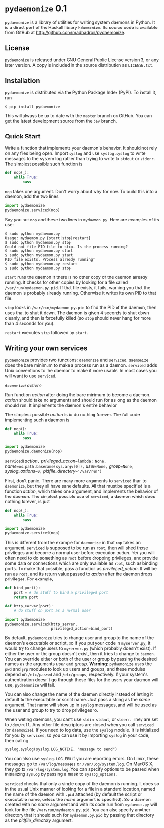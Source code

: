 ``pydaemonize`` 0.1
===================

``pydaemonize`` is a library of utilities for writing system daemons in Python. It is a direct port of the Haskell library ``hdaemonize``. Its source code is available from GitHub at http://github.com/madhadron/pydaemonize.


License
-------

``pydaemonize`` is released under GNU General Public License version 3, or any later version. A copy is included in the source distribution as ``LICENSE.txt``.


Installation
------------

``pydaemonize`` is distributed via the Python Package Index (PyPI). To install it, run

    $ pip install pydaemonize

This will always be up to date with the ``master`` branch on GitHub. You can get the latest development source from the ``dev`` branch.


Quick Start
-----------

Write a function that implements your daemon's behavior. It should not rely on any files being open. Import ``syslog`` and use ``syslog.syslog`` to write messages to the system log rather than trying to write to ``stdout`` or ``stderr``. The simplest possible such function is

```python
def nop(_):
    while True:
        pass
```

``nop`` takes one argument. Don't worry about why for now. To build this into a daemon, add the two lines

```python
import pydaemonize
pydaemonize.serviced(nop)
```

Say you put ``nop`` and these two lines in ``mydaemon.py``. Here are examples of its use:

    $ sudo python mydaemon.py
    Usage: mydaemon.py {start|stop|restart}
    $ sudo python mydaemon.py stop
    Could not file PID file to stop. Is the process running?
    $ sudo python mydaemon.py start
    $ sudo python mydaemon.py start
    PID file exists. Process already running?
    $ sudo python mydaemon.py restart
    $ sudo python mydaemon.py stop

``start`` runs the daemon if there is no other copy of the daemon already running. It checks for other copies by looking for a file called ``/var/run/mydaemon.py.pid``. If that file exists, it fails, warning you that the daemon is probably already running. Otherwise it writes its own PID to that file.

``stop`` looks in ``/var/run/mydaemon.py.pid`` to find the PID of the daemon, then uses that to shut it down. The daemon is given 4 seconds to shut down cleanly, and then is forcefully killed (so ``stop`` should never hang for more than 4 seconds for you).

``restart`` executes ``stop`` followed by ``start``.


Writing your own services
-------------------------

``pydaemonize`` provides two functions: ``daemonize`` and
``serviced``. ``daemonize`` does the bare minimum to make a process
run as a daemon.  ``serviced`` adds Unix conventions to the daemon to
make it more usable. In most cases you will want to use ``serviced``.

``daemonize(``*action*``)``

Run function *action* after doing the bare minimum to become a
daemon. *action* should take no arguments and should run for as
long as the daemon should run. It implements the daemon's entire
behavior.

The simplest possible *action* is to do nothing forever. The full
code implementing such a daemon is

```python
def nop():
    while True:
        pass

import pydaemonize
pydaemonize.daemonize(nop)
```

``serviced(``*action*``,`` *privileged_action*``=lambda: None,`` *name*``=os.path.basename(sys.argv[0]),`` *user*``=None,`` *group*``=None,`` *syslog_options*``=0,`` *pidfile_directory*``='/var/run')``

First, don't panic. There are many more arguments to ``serviced``
than to ``daemonize``, but they all have sane defaults. All that
must be specified is a function *action*, which takes one argument,
and implements the behavior of the daemon. The simplest possible
use of ``serviced``, a daemon which does nothing forever, is just

```python
def nop(_):
    while True:
        pass

import pydaemonize
pydaemonize.serviced(nop)
```

This is different from the example for ``daemonize`` in that ``nop``
takes an argument. ``serviced`` is supposed to be run as ``root``,
then will shed those privileges and become a normal user before
execution *action*. Yet you will often need to do something as
``root`` before dropping privileges, and provide some data or
connections which are only available as ``root``, such as binding
ports. To make that possible, pass a function as
*privileged_action*. It will be run as ``root``, and its return value
passed to *action* after the daemon drops privileges. For example,

```python
def bind_port():
    port = # do stuff to bind a privileged port
    return port

def http_server(port):
    # do stuff on port as a normal user

import pydaemonize
pydaemonize.serviced(http_server,
                     privileged_action=bind_port)
```

By default, ``pydaemonize`` tries to change user and group to the
name of the daemon's executable or script, so if you put your code
in ``myserver.py``, it would try to change users to ``myserver.py``
(which probably doesn't exist). If either the user or the group
doesn't exist, then it tries to change to ``daemon``. You can
override either or both of the user or group by passing the desired
names as the arguments *user* and *group*. **Warning**:
``pydaemonize`` uses the ``pwd`` and ``grp`` modules to look up
users and groups, and these modules depend on ``/etc/passwd`` and
``/etc/groups``, respectively. If your system's authentication
doesn't go through these files for the users your daemon will use,
``pydaemonize`` will fail.

You can also change the name of the daemon directly instead of
letting it default to the executable or script name. Just pass a
string as the *name* argument. That name will show up in ``syslog``
messages, and will be used as the user and group to try to drop
privileges to.

When writing daemons, you can't use ``stdin``, ``stdout``, or
``stderr``. They are set to ``/dev/null``. Any other file
descriptors are closed when you call ``serviced`` (or
``daemonize``). If you need to log data, use the ``syslog``
module. It is initialized for you by ``serviced``, so you can use
it by importing ``syslog`` in your code, then calling

    syslog.syslog(syslog.LOG_NOTICE, "message to send")

You can also use ``syslog.LOG_ERR`` if you are reporting errors. On
Linux, these messages go to ``/var/log/messages`` or
``/var/log/system.log``. On MacOS X, they go to
``/var/log/system.log``. You can specify options to be passed when
initializing ``syslog`` by passing a mask to ``syslog_options``.

``serviced`` checks that only a single copy of the daemon is
running. It does so in the usual Unix manner of looking for a file
in a standard location, named the name of the daemon with ``.pid``
attached (by default the script or executable name, unless the
*name* argument is specified). So a daemon created with no *name*
argument and with its code run from ``mydaemon.py`` will look for
the file ``/var/run/mydaemon.py.pid``. You can also specify another
directory that it should such for ``mydaemon.py.pid`` by passing
that directory as the *pidfile_directory* argument.

